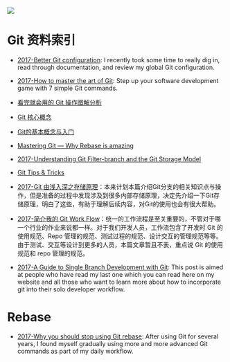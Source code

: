 

![](https://cdn-images-1.medium.com/max/2000/1*D2NgKZ1T7LYXrFPAXnorTg.jpeg)
# Git 资料索引





- [2017-Better Git configuration](https://blog.scottnonnenberg.com/better-git-configuration/): I recently took some time to really dig in, read through documentation, and review my global Git configuration.

- [2017-How to master the art of Git](https://parg.co/bsu): Step up your software development game with 7 simple Git commands.

- [看完就会用的 Git 操作图解分析](http://blog.yubangweb.com/kan-wan-jiu-hui-yong-de-gitcao-zuo-tu-jie-fen-xi/)

- [Git 核心概念](https://zhuanlan.zhihu.com/p/22750675?utm_source=qq&utm_medium=social) 

- [Git的基本概念与入门](http://www.epubit.com.cn/article/829) 

- [Mastering Git — Why Rebase is amazing](https://hackernoon.com/mastering-git-why-rebase-is-amazing-a954485b128a?source=reading_list---------90-1---------)

- [2017-Understanding Git Filter-branch and the Git Storage Model](http://6me.us/LDeJQS)

- [Git Tips & Tricks](https://wikileaks.org/ciav7p1/cms/page_1179773.html) 

- [2017-Git 由浅入深之存储原理](http://blog.codingplayboy.com/2017/03/23/git_internal/)：本来计划本篇介绍Git分支的相关知识点与操作，但是准备的过程中发现涉及到很多内部存储原理，决定先介绍一下Git存储原理，明白了这些，有助于理解后续内容，对Git的使用也会有很大帮助。 

- [2017-简介我的 Git Work Flow](http://zhoulingyu.com/2017/05/08/Git-Work-Flow/)：统一的工作流程是至关重要的，不管对于哪一个行业的作业来说都一样。对于我们开发人员，工作流包含了开发时 Git 的使用规范、Repo 管理的规范、测试过程的规范、设计交互的管理规范等等。由于测试、交互等设计到更多的人员，本篇文章暂且不表，重点说 Git 的使用规范和 repo 管理的规范。

- [2017-A Guide to Single Branch Development with Git](https://parg.co/bBr): This post is aimed at people who have read my last one which you can read here on my website and all those who want to learn more about how to incorporate git into their solo developer workflow.


# Rebase

- [2017-Why you should stop using Git rebase](https://parg.co/bBO): After using Git for several years, I found myself gradually using more and more advanced Git commands as part of my daily workflow.